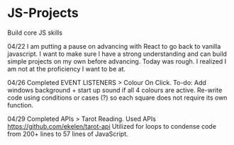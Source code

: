 # JS-Projects
Build core JS skills

04/22 I am putting a pause on advancing with React to go back to vanilla javascript. I want to make sure I have a strong understanding and can build simple projects on my own before advancing. Today was rough. I realized I am not at the proficiency I want to be at.

04/26 Completed EVENT LISTENERS > Colour On Click. 
      To-do: Add windows background + start up sound if all 4 colours are active.
             Re-write code using conditions or cases (?) so each square does not require its own function.
             
04/29 Completed APIs > Tarot Reading.
      Used APIs https://github.com/ekelen/tarot-api
      Utilized for loops to condense code from 200+ lines to 57 lines of JavaScript.
